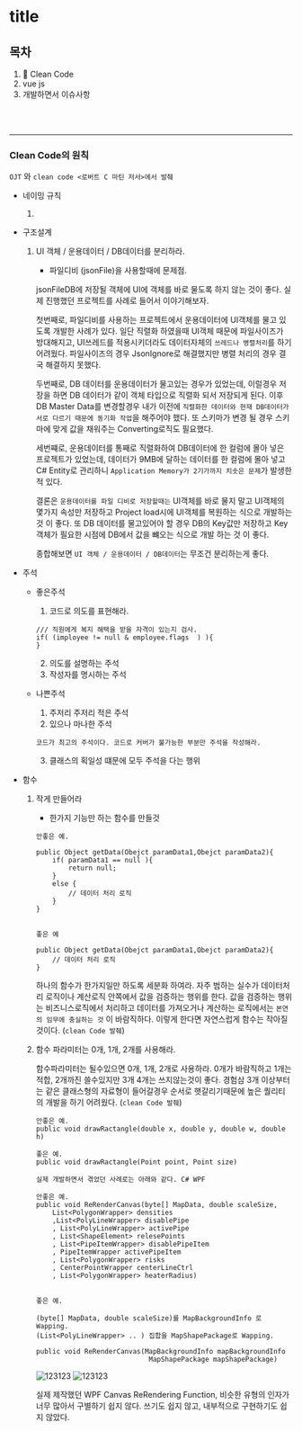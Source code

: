 # title

## 목차
1. :star2: Clean Code
1. vue js
1. 개발하면서 이슈사항

<br>
<br>
<hr>


### Clean Code의 원칙

`OJT` 와 `clean code <로버트 C 마틴 저서>에서 발췌`


* 네이밍 규칙 

    1. 

* 구조설계

    1. UI 객체 / 운용데이터 / DB데이터를 분리하라.

        * 파일디비 (jsonFile)을 사용할때에 문제점.

        jsonFileDB에 저장될 객체에 UI에 객체를 바로 물도록 하지 않는 것이 좋다. 실제 진행했던 프로젝트를 사례로 들어서 이야기해보자.

        첫번째로, 파일디비를 사용하는 프로젝트에서 운용데이터에 UI객체를 물고 있도록 개발한 사례가 있다. 일단 직렬화 하였을때 UI객체 때문에 파일사이즈가 방대해지고, UI쓰레드를 적용시키더라도 데이터자체의 `쓰레드나 병렬처리`를 하기 어려웠다. 파일사이즈의 경우 JsonIgnore로 해결했지만 병렬 처리의 경우 결국 해결하지 못했다.

        두번째로, DB 데이터를 운용데이터가 물고있는 경우가 있었는데, 이럴경우 저장을 하면 DB 데이터가 같이 객체 타입으로 직렬화 되서 저장되게 된다. 이후 DB Master Data를 변경할경우 내가 이전에 `직렬화한 데이터와 현재 DB데이터가 서로 다르기 때문에 동기화 작업`을 해주어야 했다. 또 스키마가 변경 될 경우 스키마에 맞게 값을 채워주는 Converting로직도 필요했다.

        세번쨰로, 운용데이터를 통째로 직렬화하여 DB데이터에 한 컬럼에 몰아 넣은 프로젝트가 있었는데, 데이터가 9MB에 달하는 데이터를 한 컬럼에 몰아 넣고 C# Entity로 관리하니 `Application Memory가 2기가까지 치솟은 문제`가 발생한 적 있다.

        결론은 `운용데이터를 파일 디비로 저장할때는` UI객체를 바로 물지 말고 UI객체의 몇가지 속성만 저장하고 Project load시에 UI객체를 복원하는 식으로 개발하는 것 이 좋다. 또 DB 데이터를 물고있어야 할 경우 DB의 Key값만 저장하고 Key 객체가 필요한 시점에 DB에서 값을 뺴오는 식으로 개발 하는 것 이 좋다.

        종합해보면 `UI 객체 / 운용데이터 / DB데이터`는 무조건 분리하는게 좋다.


* 주석

    * 좋은주석
        1. 코드로 의도를 표현해라.

        ```
        /// 직원에게 복지 해택을 받을 자격이 있는지 검사.
        if( (imployee != null & employee.flags  ) ){
        }
        ```
        2. 의도를 설명하는 주석 
        3. 작성자를 명시하는 주석

    * 나쁜주석
        1. 주저리 주저리 적은 주석
        2. 있으나 마나한 주석

        ```
        코드가 최고의 주석이다. 코드로 커버가 불가능한 부분만 주석을 작성해라.
        ```

        3. 클래스의 획일성 떄문에 모두 주석을 다는 행위


* 함수

    1. 작게 만들어라
    
        * 한가지 기능만 하는 함수를 만들것

        ```
        안좋은 예.
        
        public Object getData(Obejct paramData1,Obejct paramData2){
            if( paramData1 == null ){
                return null; 
            }
            else {
                // 데이터 처리 로직
            }
        }


        좋은 예
        
        public Object getData(Obejct paramData1,Obejct paramData2){
            // 데이터 처리 로직
        }
        ```

        하나의 함수가 한가지일만 하도록 세분화 하여라. 자주 범하는 실수가 데이터처리 로직이나 계산로직 안쪽에서 값을 검증하는 행위를 한다. 값을 검증하는 행위는 비즈니스로직에서 처리하고 데이터를 가져오거나 계산하는 로직에서는 `본연의 임무에 충실하는 것` 이 바람직하다. 이렇게 한다면 자연스럽게 함수는 작아질 것이다. (`clean Code 발췌`)

    2. 함수 파라미터는 0개, 1개, 2개를 사용해라.

        함수파라미터는 될수있으면 0개, 1개, 2개로 사용하라. 0개가 바람직하고 1개는 적합, 2개까진 쓸수있지만 3개 4개는 쓰지않는것이 좋다. 경험삼 3개 이상부터는 같은 클래스형의 자료형이 들어갈경우 순서로 햇갈리기때문에 높은 퀄리티의 개발을 하기 어려웠다. (`clean Code 발췌`)

        ```
        안좋은 예.
        public void drawRactangle(double x, double y, double w, double h)
        
        좋은 예.
        public void drawRactangle(Point point, Point size)

        ```

        `실제 개발하면서 겪었던 사례로는 아래와 같다. C# WPF`

        ```
        안좋은 예.
        public void ReRenderCanvas(byte[] MapData, double scaleSize, 
            List<PolygonWrapper> densities 
            ,List<PolyLineWrapper> disablePipe
            , List<PolyLineWrapper> activePipe
            , List<ShapeElement> relesePoints
            , List<PipeItemWrapper> disablePipeItem
            , PipeItemWrapper activePipeItem
            , List<PolygonWrapper> risks
            , CenterPointWrapper centerLineCtrl
            , List<PolygonWrapper> heaterRadius)

        
        좋은 예.
        
        (byte[] MapData, double scaleSize)를 MapBackgroundInfo 로 Wapping.
        (List<PolyLineWrapper> .. ) 집합을 MapShapePackage로 Wapping.
        
        public void ReRenderCanvas(MapBackgroundInfo mapBackgroundInfo
                                    MapShapePackage mapShapePackage)

        ```

        ![123123](../../assets/image/C#_badCodingStyle-1.jpg)
        ![123123](../../assets/image/C#_badCodingStyle-2.jpg)

        실제 제작했던 WPF Canvas ReRendering Function, 비슷한 유형의 인자가 너무 많아서 구별하기 쉽지 않다. 쓰기도 쉽지 않고, 내부적으로 구현하기도 쉽지 않았다. 